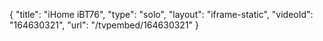 {
    "title": "iHome iBT76",
    "type": "solo",
    "layout": "iframe-static",
    "videoId": "164630321",
    "url": "\/tvpembed\/164630321"
}